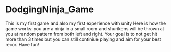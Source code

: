 # DodgingNinja_Game
This is my first game and also my first experience with unity
Here is how the game works:
you are a ninja in a small room and shurikens will be thrown at you at random pattern from both left and right. Your goal is to not get hit more than 3 times but you can still continiue playing and aim for your best recor.
Have fun!
